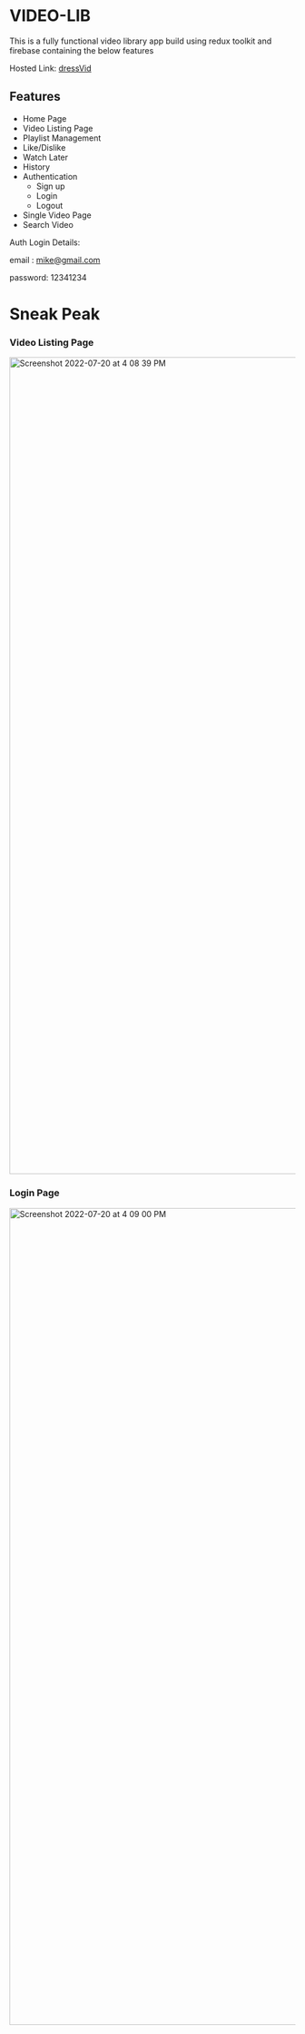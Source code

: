 # VIDEO-LIB


This is a fully functional video library app build using redux toolkit and firebase containing the below features

Hosted Link: [dressVid](https://deluxe-quokka-cd37d2.netlify.app/)

## Features

- Home Page
- Video Listing Page
- Playlist Management
- Like/Dislike
- Watch Later
- History
- Authentication
   - Sign up
   - Login
   - Logout
 - Single Video Page
 - Search Video
 
 
 
 Auth Login Details:
 
email : mike@gmail.com

password: 12341234


# Sneak Peak

### Video Listing Page

<img width="1440" alt="Screenshot 2022-07-20 at 4 08 39 PM" src="https://user-images.githubusercontent.com/89238790/179963464-4e4b5e36-2c55-455b-8684-a009422eb46a.png">


### Login Page



<img width="1440" alt="Screenshot 2022-07-20 at 4 09 00 PM" src="https://user-images.githubusercontent.com/89238790/179964381-ea8ec6d2-c5e1-4c71-a3e4-973af7f2d899.png">





